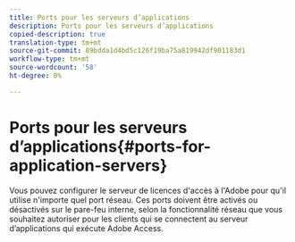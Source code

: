 ```yaml
---
title: Ports pour les serveurs d’applications
description: Ports pour les serveurs d’applications
copied-description: true
translation-type: tm+mt
source-git-commit: 89bdda1d4bd5c126f19ba75a819942df901183d1
workflow-type: tm+mt
source-wordcount: '58'
ht-degree: 0%

---
```



# Ports pour les serveurs d’applications{#ports-for-application-servers}

Vous pouvez configurer le serveur de licences d&#39;accès à l&#39;Adobe pour qu&#39;il utilise n&#39;importe quel port réseau. Ces ports doivent être activés ou désactivés sur le pare-feu interne, selon la fonctionnalité réseau que vous souhaitez autoriser pour les clients qui se connectent au serveur d’applications qui exécute Adobe Access.
